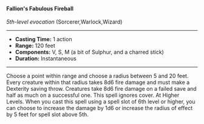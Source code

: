 #### Fallion's Fabulous Fireball
*5th-level evocation* (Sorcerer,Warlock,Wizard)
___
- **Casting Time:** 1 action
- **Range:** 120 feet
- **Components:** V, S, M (a bit of Sulphur, and a charred stick)
- **Duration:** Instantaneous
---
Choose a point within range and choose a radius
between 5 and 20 feet. Every creature within that
radius takes 8d6 fire damage and must make a
Dexterity saving throw. Creatures take 8d6 fire
damage on a failed save and half as much on a
successful one. This spell ignores cover.
At Higher Levels. When you cast this spell using
a spell slot of 6th level or higher, you can choose to
increase the damage by 1d6 or increase the radius of
effect by 5 feet for spell slot above 5th.
